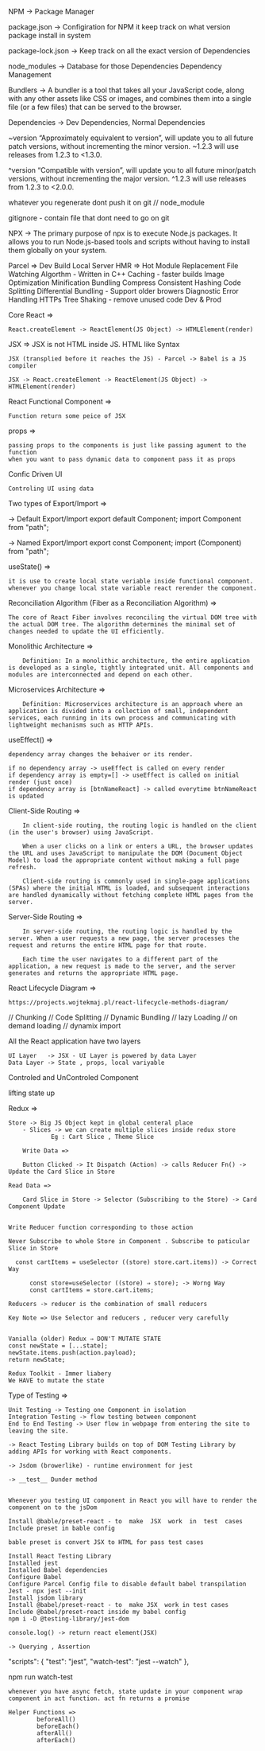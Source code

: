 NPM -> Package Manager

package.json -> Configiration for NPM it keep track on what version package install in system

package-lock.json -> Keep track on all the exact version of Dependencies

node_modules -> Database for those Dependencies Dependency Management

Bundlers ->  A bundler is a tool that takes all your JavaScript code, along with any other assets like CSS or images, and combines them into a single file (or a few files) that can be served to the browser.

Dependencies -> Dev Dependencies, Normal Dependencies

~version “Approximately equivalent to version”, will update you to all future patch versions, without incrementing the minor version. ~1.2.3 will use releases from 1.2.3 to <1.3.0.

^version “Compatible with version”, will update you to all future minor/patch versions, without incrementing the major version. ^1.2.3 will use releases from 1.2.3 to <2.0.0.

whatever you regenerate dont push it on git // node_module

gitignore - contain file that dont need to go on git

NPX -> The primary purpose of npx is to execute Node.js packages. It allows you to run Node.js-based tools and scripts without having to install them globally on your system.

Parcel =>
	Dev Build
	Local Server
	HMR => Hot Module Replacement
	File Watching Algorthm - Written in C++
	Caching - faster builds
	Image Optimization
	Minification
	Bundling
	Compress
	Consistent Hashing
	Code Splitting
	Differential Bundling - Support older browers
	Diagnostic
	Error Handling
	HTTPs
	Tree Shaking - remove unused code
	Dev & Prod

Core React =>
	
	React.createElement -> ReactElement(JS Object) -> HTMLElement(render)

JSX => 
	JSX is not HTML inside JS. HTML like Syntax

	JSX (transplied before it reaches the JS) - Parcel -> Babel is a JS compiler

	JSX -> React.createElement -> ReactElement(JS Object) -> HTMLElement(render)

React Functional Component =>

	Function return some peice of JSX

props =>

	passing props to the components is just like passing agument to the function
	when you want to pass dynamic data to component pass it as props

Confic Driven UI 

	Controling UI using data

Two types of Export/Import =>

  -> Default Export/Import
	export default Component;
	import Component from "path";

  -> Named Export/Import
	export const Component; 
	import (Component) from "path";	

useState() => 
	
	it is use to create local state veriable inside functional component.
	whenever you change local state variable react rerender the component.
	
Reconciliation Algorithm (Fiber as a Reconciliation Algorithm) =>

	The core of React Fiber involves reconciling the virtual DOM tree with the actual DOM tree. The algorithm determines the minimal set of changes needed to update the UI efficiently.	

Monolithic Architecture =>

		Definition: In a monolithic architecture, the entire application is developed as a single, tightly integrated unit. All components and modules are interconnected and depend on each other.

Microservices Architecture =>

		Definition: Microservices architecture is an approach where an application is divided into a collection of small, independent services, each running in its own process and communicating with lightweight mechanisms such as HTTP APIs.

useEffect() => 

	dependency array changes the behaiver or its render.

	if no dependency array -> useEffect is called on every render
	if dependency array is empty=[] -> useEffect is called on initial render (just once)
	if dependency array is [btnNameReact] -> called everytime btnNameReact is updated

Client-Side Routing =>

		In client-side routing, the routing logic is handled on the client (in the user's browser) using JavaScript.

		When a user clicks on a link or enters a URL, the browser updates the URL and uses JavaScript to manipulate the DOM (Document Object Model) to load the appropriate content without making a full page refresh.

		Client-side routing is commonly used in single-page applications (SPAs) where the initial HTML is loaded, and subsequent interactions are handled dynamically without fetching complete HTML pages from the server.

Server-Side Routing =>

		In server-side routing, the routing logic is handled by the server. When a user requests a new page, the server processes the request and returns the entire HTML page for that route.

		Each time the user navigates to a different part of the application, a new request is made to the server, and the server generates and returns the appropriate HTML page.

React Lifecycle Diagram => 

	https://projects.wojtekmaj.pl/react-lifecycle-methods-diagram/


// Chunking
// Code Splitting
// Dynamic Bundling
// lazy Loading
// on demand loading
// dynamix import

All the React application have two layers

	UI Layer   -> JSX - UI Layer is powered by data Layer
	Data Layer -> State , props, local variyable

Controled and UnControled Component

lifting state up
 
	 
Redux => 

	Store -> Big JS Object kept in global centeral place
		- Slices -> we can create multiple slices inside redux store
			    Eg : Cart Slice , Theme Slice

        Write Data =>

	    Button Clicked -> It Dispatch (Action) -> calls Reducer Fn() -> Update the Card Slice in Store

	Read Data => 

	   	Card Slice in Store -> Selector (Subscribing to the Store) -> Card Component Update	


	Write Reducer function corresponding to those action

	Never Subscribe to whole Store in Component . Subscribe to paticular Slice in Store

	  const cartItems = useSelector ((store) store.cart.items)) -> Correct Way

          const store=useSelector ((store) ⇒ store); -> Worng Way
          const cartItems = store.cart.items;

	Reducers -> reducer is the combination of small reducers

	Key Note => Use Selector and reducers , reducer very carefully
		

	Vanialla (older) Redux ⇒ DON'T MUTATE STATE
	const newState = [...state];
	newState.items.push(action.payload);
	return newState;

	Redux Toolkit - Immer liabery
	We HAVE to mutate the state


Type of Testing =>

	Unit Testing -> Testing one Component in isolation
	Integration Testing -> flow testing between component
	End to End Testing -> User flow in webpage from entering the site to leaving the site. 

	-> React Testing Library builds on top of DOM Testing Library by adding APIs for working with React components.

	-> Jsdom (browerlike) - runtime environment for jest

	-> __test__ Dunder method


	Whenever you testing UI component in React you will have to render the component on to the jsDom 
 
	Install @bable/preset-react - to  make  JSX  work  in  test  cases
	Include preset in bable config
	
	bable preset is convert JSX to HTML for pass test cases

	Install React Testing Library
	Installed jest
	Installed Babel dependencies
	Configure Babel
	Configure Parcel Config file to disable default babel transpilation
	Jest - npx jest --init
	Install jsdom library
	Install @babel/preset-react - to  make JSX  work in test cases
	Include @babel/preset-react inside my babel config
	npm i -D @testing-library/jest-dom

	console.log() -> return react element(JSX)

	-> Querying , Assertion

  "scripts": {
    "test": "jest",
    "watch-test": "jest --watch" 
  },

npm run watch-test

	whenever you have async fetch, state update in your component wrap component in act function. act fn returns a promise 

	Helper Functions => 
			beforeAll()
			beforeEach()
			afterAll()
			afterEach()
	






	
